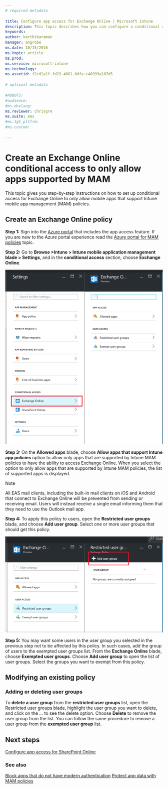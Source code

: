 ```yaml
---
# required metadata

title: Configure app access for Exchange Online | Microsoft Intune
description: This topic describes how you can configure a conditional access policy for MAM apps.
keywords:
author: karthikaraman
manager: angrobe
ms.date: 10/15/2016
ms.topic: article
ms.prod:
ms.service: microsoft-intune
ms.technology:
ms.assetid: f2cd1a1f-fd29-4081-8dfa-c40993a107d5

# optional metadata

#ROBOTS:
#audience:
#ms.devlang:
ms.reviewer: chrisgre
ms.suite: ems
#ms.tgt_pltfrm:
#ms.custom:

---
```


# Create an Exchange Online conditional access to only allow apps supported by MAM
This topic gives you step-by-step instructions on how to set up conditional access for  Exchange Online to only allow mobile apps that support Intune mobile app management (MAM) policies.


## Create an Exchange Online policy
**Step 1:** Sign into the [Azure portal](portal.azure.com) that includes the app access feature. If you
are new to the Azure portal experience read the [Azure portal for MAM policies](azure-portal-for-microsoft-intune-mam-policies.md) topic.

**Step 2:** Go to **Browse >Intune > Intune mobile application management blade > Settings**, and in the **conditional access** section, choose **Exchange Online**.

![Screenshot of the settings blade showing the conditional access section wiht Exchange Online option highlighted](../media/mam-ca-settings-exo.png)

**Step 3:** On the **Allowed apps** blade, choose **Allow apps that support Intune app policies** option to allow only apps that are supported by Intune MAM policies to have the ability to access Exchange Online. When you select the option to only allow apps that are supported by Intune MAM policies, the list of supported apps is displayed.


>[!NOTE]
>All EAS mail clients, including the built-in mail clients on iOS and Android that connect to Exchange
Online will be prevented from sending or receiving email. Users will instead receive a single email
informing them that they need to use the Outlook mail app. 


**Step 4:** To apply this policy to users, open the **Restricted user groups** blade, and choose **Add user group**. Select one or more user groups that should get this policy.

![Screenshot of the restricted user group blade with add user group option highlighted](../media/mam-ca-add-user-group.png)


**Step 5:** You may want some users in the user group you selected in the previous step not to be affected by this policy. In such cases, add the group of users to the exempted user groups list. From the **Exchange Online** blade, choose **Exempted user groups**. Choose **Add user group** to open the list of user groups. Select the groups you want to exempt from this policy.  

## Modifying an existing policy
### Adding or deleting user groups

To **delete a user group** from the **restricted user groups** list, open the Restricted user groups blade, highlight the user group you want to delete, and click on the … to see the delete option. Choose **Delete** to remove the user group from the list. You can follow the same procedure to remove a user group from the **exempted user group** list.


## Next steps
[Configure app access for SharePoint Online](mam-ca-for-sharepoint-online.md)
### See also
[Block apps that do not have modern authentication](block-apps-with-no-modern-authentication.md)
[Protect app data with MAM policies](protect-app-data-using-mobile-app-management-policies-with-microsoft-intune.md)
